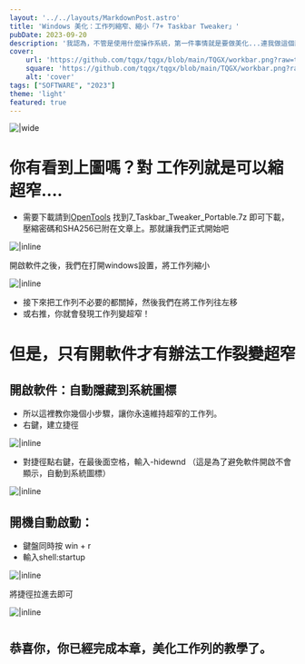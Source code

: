 ```yaml
---
layout: '../../layouts/MarkdownPost.astro'
title: 'Windows 美化：工作列縮窄、縮小「7+ Taskbar Tweaker」'
pubDate: 2023-09-20
description: '我認為，不管是使用什麼操作系統，第一件事情就是要做美化...連我做這個部落格也是。不過這些都是題外話了，我將教你在這裡，如何美化Windows的工作列，讓它縮窄'
cover:
    url: 'https://github.com/tqgx/tqgx/blob/main/TQGX/workbar.png?raw=true'
    square: 'https://github.com/tqgx/tqgx/blob/main/TQGX/workbar.png?raw=true'
    alt: 'cover'
tags: ["SOFTWARE", "2023"] 
theme: 'light'
featured: true
---
```



![|wide](https://github.com/tqgx/tqgx/blob/main/TQGX/workbar.png?raw=true)

# 你有看到上圖嗎？對 工作列就是可以縮超窄....


- 需要下載請到[OpenTools](https://github.com/tqgx/OpenTools/releases/tag/Database-All-Tools) 
找到7_Taskbar_Tweaker_Portable.7z 即可下載，壓縮密碼和SHA256已附在文章上。那就讓我們正式開始吧

![|inline](https://github.com/tqgx/tqgx/blob/main/TQGX/workbar1.png?raw=true)

開啟軟件之後，我們在打開windows設置，將工作列縮小

![|inline](https://github.com/tqgx/tqgx/blob/main/TQGX/workbar2.png?raw=true)


- 接下來把工作列不必要的都關掉，然後我們在將工作列往左移
- 或右推，你就會發現工作列變超窄！

# 但是，只有開軟件才有辦法工作裂變超窄


## 開啟軟件：自動隱藏到系統圖標

- 所以這裡教你幾個小步驟，讓你永遠維持超窄的工作列。
- 右鍵，建立捷徑

![|inline](https://github.com/tqgx/tqgx/blob/main/TQGX/workbar3.png?raw=true)

- 對捷徑點右鍵，在最後面空格，輸入-hidewnd （這是為了避免軟件開啟不會顯示，自動到系統圖標）

![|inline](https://github.com/tqgx/tqgx/blob/main/TQGX/workbar4.png?raw=true)

## 開機自動啟動：

- 鍵盤同時按 win + r
- 輸入shell:startup

![|inline](https://github.com/tqgx/tqgx/blob/main/TQGX/workbar5.png?raw=true)

將捷徑拉進去即可

![|inline](https://github.com/tqgx/tqgx/blob/main/TQGX/workbar6.png?raw=true)

# 
## 恭喜你，你已經完成本章，美化工作列的教學了。